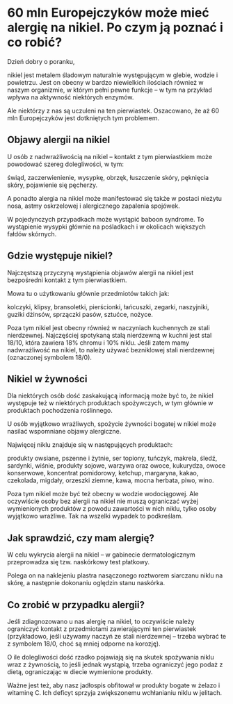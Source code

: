 # 60 mln Europejczyków może mieć alergię na nikiel. Po czym ją poznać i co robić?

Dzień dobry o poranku,

nikiel jest metalem śladowym naturalnie występującym w glebie, wodzie i powietrzu. Jest on obecny w bardzo niewielkich ilościach również w naszym organizmie, w którym pełni pewne funkcje – w tym na przykład wpływa na aktywność niektórych enzymów.

Ale niektórzy z nas są uczuleni na ten pierwiastek. Oszacowano, że aż 60 mln Europejczyków jest dotkniętych tym problemem.

## Objawy alergii na nikiel

U osób z nadwrażliwością na nikiel – kontakt z tym pierwiastkiem może powodować szereg dolegliwości, w tym:

świąd, zaczerwienienie, wysypkę, obrzęk, łuszczenie skóry, pęknięcia skóry, pojawienie się pęcherzy.

A ponadto alergia na nikiel może manifestować się także w postaci nieżytu nosa, astmy oskrzelowej i alergicznego zapalenia spojówek.

W pojedynczych przypadkach może wystąpić baboon syndrome. To wystąpienie wysypki głównie na pośladkach i w okolicach większych fałdów skórnych.

## Gdzie występuje nikiel?

Najczęstszą przyczyną wystąpienia objawów alergii na nikiel jest bezpośredni kontakt z tym pierwiastkiem.

Mowa tu o użytkowaniu głównie przedmiotów takich jak:

kolczyki, klipsy, bransoletki, pierścionki, łańcuszki, zegarki, naszyjniki, guziki dżinsów, sprzączki pasów, sztućce, nożyce.

Poza tym nikiel jest obecny również w naczyniach kuchennych ze stali nierdzewnej. Najczęściej spotykaną stalą nierdzewną w kuchni jest stal 18/10, która zawiera 18% chromu i 10% niklu. Jeśli zatem mamy nadwrażliwość na nikiel, to należy używać bezniklowej stali nierdzewnej (oznaczonej symbolem 18/0).

## Nikiel w żywności

Dla niektórych osób dość zaskakującą informacją może być to, że nikiel występuje też w niektórych produktach spożywczych, w tym głównie w produktach pochodzenia roślinnego.

U osób wyjątkowo wrażliwych, spożycie żywności bogatej w nikiel może nasilać wspomniane objawy alergiczne.

Najwięcej niklu znajduje się w następujących produktach:

produkty owsiane, pszenne i żytnie, ser topiony, tuńczyk, makrela, śledź, sardynki, wiśnie, produkty sojowe, warzywa oraz owoce, kukurydza, owoce konserwowe, koncentrat pomidorowy, ketchup, margaryna, kakao, czekolada, migdały, orzeszki ziemne, kawa, mocna herbata, piwo, wino.

Poza tym nikiel może być też obecny w wodzie wodociągowej. Ale oczywiście osoby bez alergii na nikiel nie muszą ograniczać wyżej wymienionych produktów z powodu zawartości w nich niklu, tylko osoby wyjątkowo wrażliwe. Tak na wszelki wypadek to podkreślam.

## Jak sprawdzić, czy mam alergię?

W celu wykrycia alergii na nikiel – w gabinecie dermatologicznym przeprowadza się tzw. naskórkowy test płatkowy.

Polega on na naklejeniu plastra nasączonego roztworem siarczanu niklu na skórę, a następnie dokonaniu oględzin stanu naskórka.

## Co zrobić w przypadku alergii?

Jeśli zdiagnozowano u nas alergię na nikiel, to oczywiście należy ograniczyć kontakt z przedmiotami zawierającymi ten pierwiastek (przykładowo, jeśli używamy naczyń ze stali nierdzewnej – trzeba wybrać te z symbolem 18/0, choć są mniej odporne na korozję).

O ile dolegliwości dość rzadko pojawiają się na skutek spożywania niklu wraz z żywnością, to jeśli jednak wystąpią, trzeba ograniczyć jego podaż z dietą, ograniczając w diecie wymienione produkty.

Ważne jest też, aby nasz jadłospis obfitował w produkty bogate w żelazo i witaminę C. Ich deficyt sprzyja zwiększonemu wchłanianiu niklu w jelitach.

